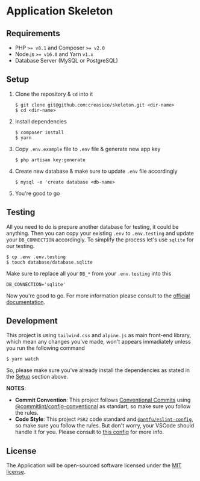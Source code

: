 # Application Skeleton

## Requirements

- PHP `>= v8.1` and Composer `>= v2.0`
- Node.js `>= v16.0` and Yarn `v1.x`
- Database Server (MySQL or PostgreSQL)

## Setup

1. Clone the repository & `cd` into it
   ```shell
   $ git clone git@github.com:creasico/skeleton.git <dir-name>
   $ cd <dir-name>
   ```
2. Install dependencies
   ```shell
   $ composer install
   $ yarn
   ```
3. Copy `.env.example` file to `.env` file & generate new app key
   ```shell
   $ php artisan key:generate
   ```
4. Create new database & make sure to update `.env` file accordingly
   ```shell
   $ mysql -e 'create database <db-name>
   ```
5. You're good to go

## Testing

All you need to do is prepare another database for testing, it could be anything. Then you can copy your existing `.env` to `.env.testing` and update your `DB_CONNECTION` accordingly. To simplify the process let's use `sqlite` for our testing.

```shell
$ cp .env .env.testing
$ touch database/database.sqlite
```

Make sure to replace all your `DB_*` from your `.env.testing` into this

```shell
DB_CONNECTION='sqlite'
```

Now you're good to go. For more information please consult to the [official documentation](https://laravel.com/docs/9.x/testing#environment).

## Development

This project is using `tailwind.css` and `alpine.js` as main front-end library, which mean any changes you've made, won't appears immadiately unless you run the following command
```shell
$ yarn watch
```

So, please make sure you've already install the dependencies as stated in the [Setup](#setup) section above.

**NOTES**:
- **Commit Convention**: This project follows [Conventional Commits](https://www.conventionalcommits.org/en/v1.0.0/) using [@commitlint/config-conventional](https://github.com/conventional-changelog/commitlint/tree/master/@commitlint/config-conventional) as standart, so make sure you follow the rules.
- **Code Style**: This project `PSR2` code standard and [`@antfu/eslint-config`](https://github.com/antfu/eslint-config), so make sure you follow the rules. But don't worry, your VSCode should handle it for you. Please consult to [this config](.vscode/settings.json) for more info.

## License

The Application will be open-sourced software licensed under the [MIT license](https://opensource.org/licenses/MIT).
